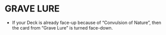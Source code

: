 
# GRAVE LURE

*   If your Deck is already face-up because of “Convulsion of Nature”, then the card from “Grave Lure” is turned face-down.

  